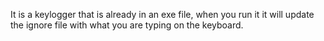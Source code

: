 It is a keylogger that is already in an exe file, when you run it it will update the ignore file with what you are typing on the keyboard.
